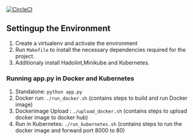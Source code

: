 [![CircleCI](https://circleci.com/gh/PrakhyaVanaparthy/Udacity-Project5.svg?style=svg)](https://circleci.com/gh/PrakhyaVanaparthy/Udacity-Project5)

## Settingup the Environment

1. Create a virtualenv and activate the environment
2. Run `Makefile` to install the necessary dependencies required for the project.
3. Additionaly install Hadolint,Minikube and Kubernetes.

### Running app.py in Docker and Kubernetes

1. Standalone:  `python app.py` 
2. Docker run:  `./run_docker.sh` (contains steps to build and run Docker image)
3. Dockerimage Upload : `./upload_docker.sh` (contains steps to upload docker image to docker hub)
4. Run in Kubernetes:  `./run_kubernetes.sh` (contains steps to run the docker image and forward port 8000 to 80)

